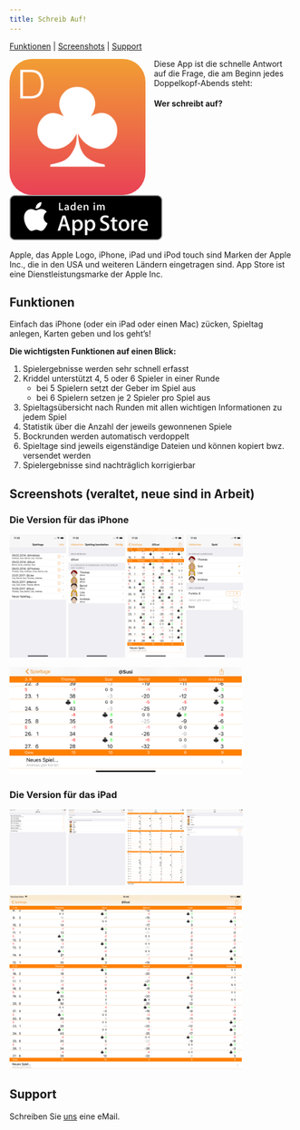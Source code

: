 ```yaml
---
title: Schreib Auf!
---
```

[Funktionen](#funktionen) | [Screenshots](#screenshots) |  [Support](#support)

<div markdown="1">
<img align="left" alt="Icon" src="assets/kriddel3/Kriddel3_1024.png" width="240" style="margin-right: 15px; border-radius:40px" >

Diese App ist die schnelle Antwort auf die Frage, die am Beginn jedes Doppelkopf-Abends steht:

#### Wer schreibt auf?

<a href="https://itunes.apple.com/de/app/kriddel/id595693827"><img alt="Appstore Download" src="assets/kriddel3/Download_on_the_App_Store_Badge_DE_Source_135x40.svg"></a>

Apple, das Apple Logo, iPhone, iPad und iPod touch sind Marken der Apple Inc., die in den USA und weiteren Ländern eingetragen sind. App Store ist eine Dienstleistungsmarke der Apple Inc.
</div>

## Funktionen

Einfach das iPhone (oder ein iPad oder einen Mac) zücken, Spieltag anlegen, Karten geben und los geht’s!

**Die wichtigsten Funktionen auf einen Blick:**

1. Spielergebnisse werden sehr schnell erfasst
1. Kriddel unterstützt 4, 5 oder 6 Spieler in einer Runde<br/>
   - bei 5 Spielern setzt der Geber im Spiel aus
   - bei 6 Spielern setzen je 2 Spieler pro Spiel aus
1. Spieltagsübersicht nach Runden mit allen wichtigen Informationen zu jedem Spiel
1. Statistik über die Anzahl der jeweils gewonnenen Spiele
1. Bockrunden werden automatisch verdoppelt
1. Spieltage sind jeweils eigenständige Dateien und können kopiert bwz. versendet werden
1. Spielergebnisse sind nachträglich korrigierbar

## Screenshots (veraltet, neue sind in Arbeit)

### Die Version für das iPhone

<img alt="Spieltage" src="assets/kriddel3/iPhone/Simulator%20Screen%20Shot%20-%20iPhone%20X%20-%20Spieltage.png" width="100"> <img alt="Spieltage bearbeiten" src="assets/kriddel3/iPhone/Simulator%20Screen%20Shot%20-%20iPhone%20X%20-%20Spieltag%20bearbeiten.png" width="100"> <img alt="Spieltag" src="assets/kriddel3/iPhone/Simulator%20Screen%20Shot%20-%20iPhone%20X%20-%20Spieltag.png" width="100"> <img alt="Spiel" src="assets/kriddel3/iPhone/Simulator%20Screen%20Shot%20-%20iPhone%20X%20-%20Spiel.png" width="100">

<img alt="Spieltag quer" src="assets/kriddel3/iPhone/Simulator%20Screen%20Shot%20-%20iPhone%20X%20-%20Spieltag%20quer.png" width="410">

### Die Version für das iPad

<img alt="Spieltage" src="assets/kriddel3/iPad/Simulator%20Screen%20Shot%20-%20iPad%20Pro%20-%20Spieltage.png" width="100"> <img alt="Spieltage bearbeiten" src="assets/kriddel3/iPad/Simulator%20Screen%20Shot%20-%20iPad%20Pro%20-%20Spieltag%20bearbeiten.png" width="100"> <img alt="Spieltag" src="assets/kriddel3/iPad/Simulator%20Screen%20Shot%20-%20iPad%20Pro%20-%20Spieltag.png" width="100"> <img alt="Spiel" src="assets/kriddel3/iPad/Simulator%20Screen%20Shot%20-%20iPad%20Pro%20-%20Spiel.png" width="100">

<img alt="Spieltag quer" src="assets/kriddel3/iPad/Simulator%20Screen%20Shot%20-%20iPad%20Pro%20-%20Spieltag%20quer.png" width="410">

## Support

Schreiben Sie [uns](mailto:support@schreibauf.schreib.name) eine eMail.
